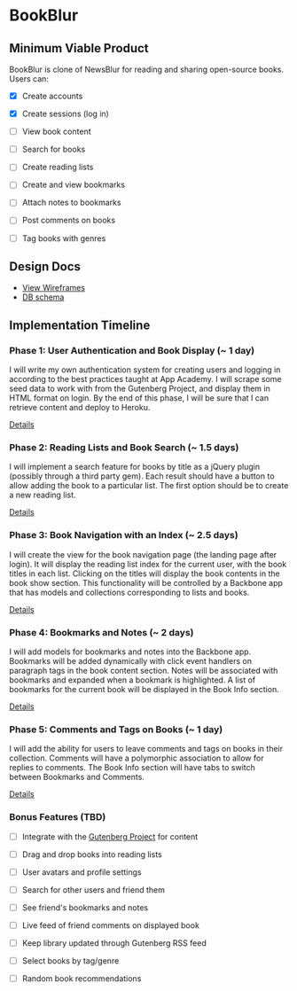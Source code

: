 # BookBlur

<!-- [Heroku link][heroku]

[heroku]: temp -->

## Minimum Viable Product
BookBlur is clone of NewsBlur for reading and sharing open-source books. Users can:

- [X] Create accounts
- [X] Create sessions (log in)
- [ ] View book content
- [ ] Search for books
- [ ] Create reading lists
- [ ] Create and view bookmarks
- [ ] Attach notes to bookmarks
- [ ] Post comments on books
- [ ] Tag books with genres


## Design Docs
* [View Wireframes][views]
* [DB schema][schema]

[views]: ./docs/views.md
[schema]: ./docs/schema.md

## Implementation Timeline

### Phase 1: User Authentication and Book Display (~ 1 day)
I will write my own authentication system for creating users and logging in according to the best practices taught at App Academy. I will scrape some seed data to work with from the Gutenberg Project, and display them in HTML format on login. By the end of this phase, I will be sure that I can retrieve content and deploy to Heroku.

[Details][phase-one]

### Phase 2: Reading Lists and Book Search (~ 1.5 days)
I will implement a search feature for books by title as a jQuery plugin (possibly through a third party gem). Each result should have a button to allow adding the book to a particular list. The first option should be to create a new reading list.

[Details][phase-two]

### Phase 3: Book Navigation with an Index (~ 2.5 days)
I will create the view for the book navigation page (the landing page after login). It will display the reading list index for the current user, with the book titles in each list. Clicking on the titles will display the book contents in the book show section. This functionality will be controlled by a Backbone app that has models and collections corresponding to lists and books.

[Details][phase-three]

### Phase 4: Bookmarks and Notes (~ 2 days)
I will add models for bookmarks and notes into the Backbone app. Bookmarks will be added dynamically with click event handlers on paragraph tags in the book content section. Notes will be associated with bookmarks and expanded when a bookmark is highlighted. A list of bookmarks for the current book will be displayed in the Book Info section.

[Details][phase-four]

### Phase 5: Comments and Tags on Books (~ 1 day)
I will add the ability for users to leave comments and tags on books in their collection. Comments will have a polymorphic association to allow for replies to comments. The Book Info section will have tabs to switch between Bookmarks and Comments.

[Details][phase-five]

### Bonus Features (TBD)
- [ ] Integrate with the [Gutenberg Project][gutenberg] for content
- [ ] Drag and drop books into reading lists
- [ ] User avatars and profile settings
- [ ] Search for other users and friend them
- [ ] See friend's bookmarks and notes
- [ ] Live feed of friend comments on displayed book
- [ ] Keep library updated through Gutenberg RSS feed
- [ ] Select books by tag/genre
- [ ] Random book recommendations


[gutenberg]: https://www.gutenberg.org/

[phase-one]: ./docs/phases/phase1.md
[phase-two]: ./docs/phases/phase2.md
[phase-three]: ./docs/phases/phase3.md
[phase-four]: ./docs/phases/phase4.md
[phase-five]: ./docs/phases/phase5.md
